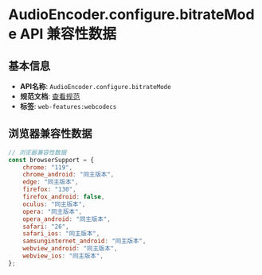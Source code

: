 # AudioEncoder.configure.bitrateMode API 兼容性数据

## 基本信息

- **API名称**: `AudioEncoder.configure.bitrateMode`
- **规范文档**: [查看规范](https://w3c.github.io/webcodecs/#dom-audioencoderconfig-bitratemode)
- **标签**: `web-features:webcodecs`

## 浏览器兼容性数据

```javascript
// 浏览器兼容性数据
const browserSupport = {
    chrome: "119",
    chrome_android: "同主版本",
    edge: "同主版本",
    firefox: "130",
    firefox_android: false,
    oculus: "同主版本",
    opera: "同主版本",
    opera_android: "同主版本",
    safari: "26",
    safari_ios: "同主版本",
    samsunginternet_android: "同主版本",
    webview_android: "同主版本",
    webview_ios: "同主版本",
};

```

